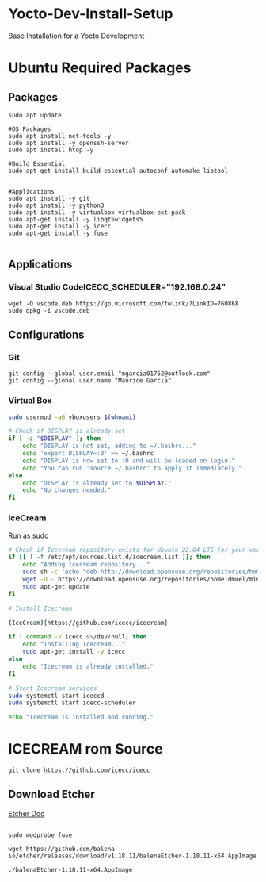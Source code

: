 # Yocto-Dev-Install-Setup
Base Installation for a Yocto Development

# Ubuntu Required Packages

## Packages

 ```shell  
sudo apt update

#OS Packages
sudo apt install net-tools -y
sudo apt install -y openssh-server
sudo apt install htop -y

#Build Essential
sudo apt-get install build-essential autoconf automake libtool


#Applications
sudo apt install -y git
sudo apt install -y python3
sudo apt install -y virtualbox virtualbox-ext-pack
sudo apt-get install -y libqt5widgets5
sudo apt-get install -y icecc
sudo apt-get install -y fuse


```

## Applications

### Visual Studio CodeICECC_SCHEDULER="192.168.0.24"


```shell
wget -O vscode.deb https://go.microsoft.com/fwlink/?LinkID=760868
sudo dpkg -i vscode.deb
```

## Configurations

### Git

```shell
git config --global user.email "mgarcia01752@outlook.com"
git config --global user.name "Maurice Garcia"
```

### Virtual Box

```bash
sudo usermod -aG vboxusers $(whoami)

# Check if DISPLAY is already set
if [ -z "$DISPLAY" ]; then
    echo "DISPLAY is not set, adding to ~/.bashrc..."
    echo 'export DISPLAY=:0' >> ~/.bashrc
    echo "DISPLAY is now set to :0 and will be loaded on login."
    echo "You can run 'source ~/.bashrc' to apply it immediately."
else
    echo "DISPLAY is already set to $DISPLAY."
    echo "No changes needed."
fi
```
### IceCream

Run as sudo

```bash
# Check if Icecream repository exists for Ubuntu 22.04 LTS (or your version)
if [[ ! -f /etc/apt/sources.list.d/icecream.list ]]; then
    echo "Adding Icecream repository..."
    sudo sh -c 'echo "deb http://download.opensuse.org/repositories/home:/dmuel/minimalistic/xUbuntu_22.04/ /" > /etc/apt/sources.list.d/icecream.list'
    wget -O - https://download.opensuse.org/repositories/home:dmuel/minimalistic/xUbuntu_22.04/Release.key | sudo apt-key add -
    sudo apt-get update
fi

# Install Icecream

(IceCream)[https://github.com/icecc/icecream]

if ! command -v icecc &>/dev/null; then
    echo "Installing Icecream..."
    sudo apt-get install -y icecc
else
    echo "Icecream is already installed."
fi

# Start Icecream services
sudo systemctl start iceccd
sudo systemctl start icecc-scheduler

echo "Icecream is installed and running."

```

# ICECREAM rom Source

```shell
git clone https://github.com/icecc/icecc
```


## Download Etcher

[Etcher Doc](https://etcher-docs.balena.io/?)

```shell

sudo modprobe fuse

wget https://github.com/balena-io/etcher/releases/download/v1.18.11/balenaEtcher-1.18.11-x64.AppImage

./balenaEtcher-1.18.11-x64.AppImage

```

